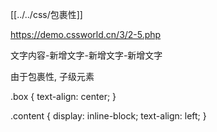 [[../../css/包裹性]]

https://demo.cssworld.cn/3/2-5.php

<div class="box">
		<p  class="content">文字内容-新增文字-新增文字-新增文字</p>
  </div>

由于包裹性, 子级元素

.box {
    text-align: center;
}

.content {
    display: inline-block;
    text-align: left;
}

